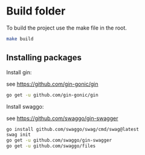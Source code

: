 # Build folder

To build the project use the make file in the root.


```bash
make build 
```

## Installing packages
Install gin:

see https://github.com/gin-gonic/gin

```bash
go get -u github.com/gin-gonic/gin
```

Install swaggo:

see https://github.com/swaggo/gin-swagger

```bash
go install github.com/swaggo/swag/cmd/swag@latest
swag init
go get -u github.com/swaggo/gin-swagger
go get -u github.com/swaggo/files
```